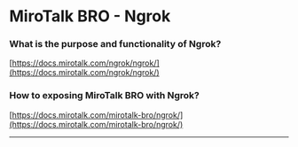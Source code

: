 # MiroTalk BRO - Ngrok

### What is the purpose and functionality of Ngrok?

[https://docs.mirotalk.com/ngrok/ngrok/](https://docs.mirotalk.com/ngrok/ngrok/)

### How to exposing MiroTalk BRO with Ngrok?

[https://docs.mirotalk.com/mirotalk-bro/ngrok/](https://docs.mirotalk.com/mirotalk-bro/ngrok/)

---
